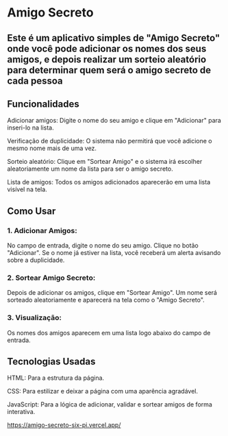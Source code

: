# Amigo Secreto 

## Este é um aplicativo simples de "Amigo Secreto" onde você pode adicionar os nomes dos seus amigos, e depois realizar um sorteio aleatório para determinar quem será o amigo secreto de cada pessoa

## Funcionalidades

Adicionar amigos: Digite o nome do seu amigo e clique em "Adicionar" para inseri-lo na lista.

Verificação de duplicidade: O sistema não permitirá que você adicione o mesmo nome mais de uma vez.

Sorteio aleatório: Clique em "Sortear Amigo" e o sistema irá escolher aleatoriamente um nome da lista para ser o amigo secreto.

Lista de amigos: Todos os amigos adicionados aparecerão em uma lista visível na tela.

## Como Usar

### 1.	Adicionar Amigos:
   
No campo de entrada, digite o nome do seu amigo.
Clique no botão "Adicionar". Se o nome já estiver na lista, você receberá um alerta avisando sobre a duplicidade.

### 2.	Sortear Amigo Secreto:
   
Depois de adicionar os amigos, clique em "Sortear Amigo". Um nome será sorteado aleatoriamente e aparecerá na tela como o "Amigo Secreto".

### 3.	Visualização:

Os nomes dos amigos aparecem em uma lista logo abaixo do campo de entrada.

## Tecnologias Usadas

HTML: Para a estrutura da página.

CSS: Para estilizar e deixar a página com uma aparência agradável.

JavaScript: Para a lógica de adicionar, validar e sortear amigos de forma interativa.

https://amigo-secreto-six-pi.vercel.app/

